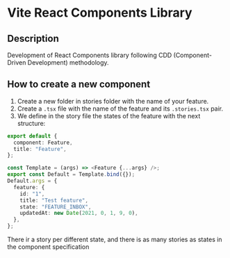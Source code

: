 # Vite React Components Library

## Description

Development of React Components library following CDD (Component-Driven Development) methodology.

## How to create a new component

1. Create a new folder in stories folder with the name of your feature.
2. Create a `.tsx` file with the name of the feature and its `.stories.tsx` pair.
3. We define in the story file the states of the feature with the next structure:

```ts
export default {
  component: Feature,
  title: "Feature",
};

const Template = (args) => <Feature {...args} />;
export const Default = Template.bind({});
Default.args = {
  feature: {
    id: "1",
    title: "Test feature",
    state: "FEATURE_INBOX",
    updatedAt: new Date(2021, 0, 1, 9, 0),
  },
};
```

There ir a story per different state, and there is as many stories as states in the component specification
